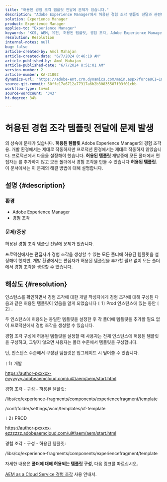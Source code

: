 ```yaml
---
title: "허용된 경험 조각 템플릿 전달에 문제가 있습니다."
description: "Adobe Experience Manager에서 허용된 경험 조각 템플릿 전달과 관련된 문제를 해결하는 방법에 대해 알아봅니다."
solution: Experience Manager
product: Experience Manager
applies-to: "Experience Manager"
keywords: "KCS, AEM, 유전, 허용된 템플릿, 경험 조각, Adobe Experience Manager"
resolution: Resolution
internal-notes: null
bug: false
article-created-by: Amol Mahajan
article-created-date: "6/7/2024 8:46:19 AM"
article-published-by: Amol Mahajan
article-published-date: "6/7/2024 8:51:01 AM"
version-number: 2
article-number: KA-21002
dynamics-url: "https://adobe-ent.crm.dynamics.com/main.aspx?forceUCI=1&pagetype=entityrecord&etn=knowledgearticle&id=55101a62-aa24-ef11-840a-000d3a5bee19"
source-git-commit: 50ffe17a6712a77317a6b2b30835587f03f01cbb
workflow-type: tm+mt
source-wordcount: '343'
ht-degree: 34%

---
```


# 허용된 경험 조각 템플릿 전달에 문제 발생


의 상속에 문제가 있습니다. <b>허용된 템플릿</b> Adobe Experience Manager의 경험 조각용. 개발 환경에서는 제대로 작동하지만 프로덕션 환경에서는 제대로 작동하지 않았습니다. 프로덕션에서 다음을 설정해야 했습니다. <b>허용된 템플릿</b> 개발중에 모든 폴더에서 편집자는 를 추가하지 않고 모든 폴더에서 경험 조각을 만들 수 있습니다 <b>허용된 템플릿</b>. 이 문서에서는 이 문제의 해결 방법에 대해 설명합니다.

## 설명 {#description}


### <b>환경</b>

- Adobe Experience Manager
- 경험 조각




### <b>문제/증상</b>

허용된 경험 조각 템플릿 전달에 문제가 있습니다.

프로덕션에서는 편집자가 경험 조각을 생성할 수 있는 모든 폴더에 허용된 템플릿을 설정해야 했지만, 개발 환경에서는 편집자가 허용된 템플릿을 추가할 필요 없이 모든 폴더에서 경험 조각을 생성할 수 있습니다.


## 해상도 {#resolution}


인스턴스를 확인하면서 경험 조각에 대한 개발 작성자에게 경험 조각에 대해 구성된 다음과 같은 허용된 템플릿이 있음을 알게 되었습니다 `[` 1`]`  Prod 인스턴스에 있는 동안 `[` 2`]` .

두 인스턴스에 허용되는 동일한 템플릿을 설정한 후 각 폴더에 템플릿을 추가할 필요 없이 프로덕션에서 경험 조각을 생성할 수 있습니다.



경험 조각 구성에 허용된 템플릿을 설정할 때 사용자는 전체 인스턴스에 허용된 템플릿을 구성하고, 그렇지 않으면 사용자는 폴더 수준에서 템플릿을 구성합니다.

단, 인스턴스 수준에서 구성된 템플릿은 업그레이드 시 덮어쓸 수 있습니다.



`[` 1`]`  개발

https://author-pxxxxx-eyyyyyy.adobeaemcloud.com/ui#/aem/aem/start.html

경험 조각 - 구성 - 허용된 템플릿:

/libs/cq/experience-fragments/components/experiencefragment/template

/conf/folder/settings/wcm/templates/xf-template


`[` 2`]`  PROD

https://author-pxxxxx-ezzzzzz.adobeaemcloud.com/ui#/aem/aem/start.html

경험 조각 - 구성 - 허용된 템플릿:

/libs/cq/experience-fragments/components/experiencefragment/template



자세한 내용은 <b>폴더에 대해 허용되는 템플릿 구성</b>, 다음 링크를 따르십시오.

[AEM as a Cloud Service 경험 조각](https://experienceleague.adobe.com/en/docs/experience-manager-cloud-service/content/sites/authoring/fragments/experience-fragments#configure-allowed-templates-folder) 사용 안내서.


